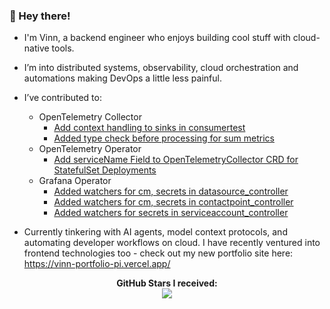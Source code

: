 ### 👋 Hey there!

- I'm Vinn, a backend engineer who enjoys building cool stuff with cloud-native tools.
- I’m into distributed systems, observability, cloud orchestration and automations making DevOps a little less painful.
- I’ve contributed to:
  - OpenTelemetry Collector
     - [Add context handling to sinks in consumertest](https://github.com/open-telemetry/opentelemetry-collector/pull/13048)
     - [Added type check before processing for sum metrics](https://github.com/open-telemetry/opentelemetry-collector/pull/13780)
  - OpenTelemetry Operator
     - [Add serviceName Field to OpenTelemetryCollector CRD for StatefulSet Deployments](https://github.com/open-telemetry/opentelemetry-operator/pull/4041)
  - Grafana Operator
      - [Added watchers for cm, secrets in datasource_controller](https://github.com/grafana/grafana-operator/pull/2178)
      - [Added watchers for cm, secrets in contactpoint_controller](https://github.com/grafana/grafana-operator/pull/2202)
      - [Added watchers for secrets in serviceaccount_controller](https://github.com/grafana/grafana-operator/pull/2203)
      
- Currently tinkering with AI agents, model context protocols, and automating developer workflows on cloud. I have recently ventured into frontend technologies too - check out my new portfolio site here: https://vinn-portfolio-pi.vercel.app/

<p align="center">
  <b>GitHub Stars I received:</b><br/>
  <img src="https://img.shields.io/github/stars/vignesh-codes?affiliations=OWNER&style=social" />
</p>
